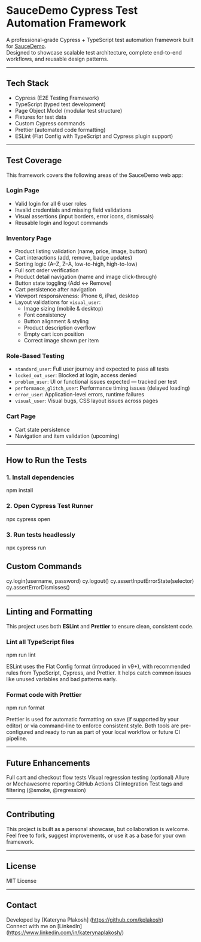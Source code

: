 # SauceDemo Cypress Test Automation Framework

A professional-grade Cypress + TypeScript test automation framework built for [SauceDemo](https://www.saucedemo.com).  
Designed to showcase scalable test architecture, complete end-to-end workflows, and reusable design patterns.

---

## Tech Stack

- Cypress (E2E Testing Framework)
- TypeScript (typed test development)
- Page Object Model (modular test structure)
- Fixtures for test data
- Custom Cypress commands
- Prettier (automated code formatting)
- ESLint (Flat Config with TypeScript and Cypress plugin support)

---

## Test Coverage

This framework covers the following areas of the SauceDemo web app:

### Login Page

- Valid login for all 6 user roles
- Invalid credentials and missing field validations
- Visual assertions (input borders, error icons, dismissals)
- Reusable login and logout commands

### Inventory Page

- Product listing validation (name, price, image, button)
- Cart interactions (add, remove, badge updates)
- Sorting logic (A–Z, Z–A, low-to-high, high-to-low)
- Full sort order verification
- Product detail navigation (name and image click-through)
- Button state toggling (Add ↔ Remove)
- Cart persistence after navigation
- Viewport responsiveness: iPhone 6, iPad, desktop
- Layout validations for `visual_user`:
  - Image sizing (mobile & desktop)
  - Font consistency
  - Button alignment & styling
  - Product description overflow
  - Empty cart icon position
  - Correct image shown per item

### Role-Based Testing
- `standard_user`: Full user journey and expected to pass all tests
- `locked_out_user`: Blocked at login, access denied
- `problem_user`: UI or functional issues expected — tracked per test
- `performance_glitch_user`: Performance timing issues (delayed loading)
- `error_user`: Application-level errors, runtime failures
- `visual_user`: Visual bugs, CSS layout issues across pages

### Cart Page

- Cart state persistence
- Navigation and item validation (upcoming)

---

## How to Run the Tests

### 1. Install dependencies

npm install 

### 2. Open Cypress Test Runner

npx cypress open 

### 3. Run tests headlessly

npx cypress run

## Custom Commands

cy.login(username, password)
cy.logout()
cy.assertInputErrorState(selector)
cy.assertErrorDismisses()

---

## Linting and Formatting

This project uses both **ESLint** and **Prettier** to ensure clean, consistent code.

### Lint all TypeScript files

npm run lint

ESLint uses the Flat Config format (introduced in v9+), with recommended rules from TypeScript, Cypress, and Prettier. It helps catch common issues like unused variables and bad patterns early.

### Format code with Prettier

npm run format

Prettier is used for automatic formatting on save (if supported by your editor) or via command-line to enforce consistent style.
Both tools are pre-configured and ready to run as part of your local workflow or future CI pipeline.

---

## Future Enhancements

Full cart and checkout flow tests
Visual regression testing (optional)
Allure or Mochawesome reporting
GitHub Actions CI integration
Test tags and filtering (@smoke, @regression)

---

## Contributing

This project is built as a personal showcase, but collaboration is welcome. Feel free to fork, suggest improvements, or use it as a base for your own framework.

---

## License

MIT License

---

## Contact

Developed by [Kateryna Plakosh] (https://github.com/kplakosh)  
Connect with me on [LinkedIn] (https://www.linkedin.com/in/katerynaplakosh/)